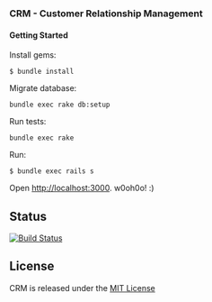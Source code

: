 
### CRM - Customer Relationship Management

#### Getting Started

Install gems:

    $ bundle install

Migrate database:

    bundle exec rake db:setup

Run tests:

    bundle exec rake

Run:

    $ bundle exec rails s

Open [http://localhost:3000](http://localhost:3000).  w0oh0o! :)

## Status

[![Build Status](https://travis-ci.org/gdonald/crm.svg?branch=master)](https://travis-ci.org/gdonald/crm)

## License

CRM is released under the [MIT License](http://www.opensource.org/licenses/MIT)
